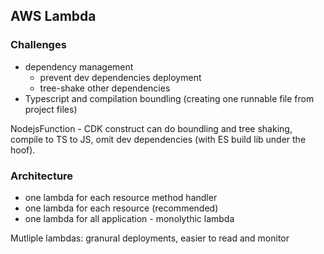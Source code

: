 ## AWS Lambda

### Challenges

-   dependency management
    -   prevent dev dependencies deployment
    -   tree-shake other dependencies
-   Typescript and compilation boundling (creating one runnable file from project files)

NodejsFunction - CDK construct can do boundling and tree shaking, compile to TS to JS,
omit dev dependencies (with ES build lib under the hoof).

### Architecture

-   one lambda for each resource method handler
-   one lambda for each resource (recommended)
-   one lambda for all application - monolythic lambda

Mutliple lambdas: granural deployments, easier to read and monitor
